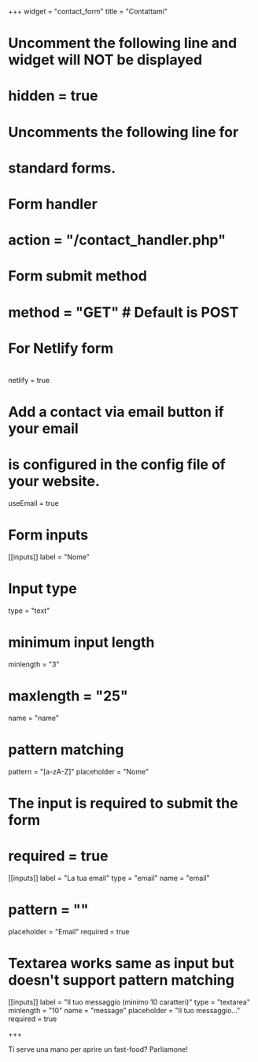 +++
widget = "contact_form"
title = "Contattami"

# Uncomment the following line and widget will NOT be displayed
# hidden = true

# Uncomments the following line for
# standard forms.
#
# Form handler
# action = "/contact_handler.php"
# Form submit method
# method = "GET" # Default is POST

# For Netlify form
#
netlify = true

# Add a contact via email button if your email
# is configured in the config file of your website.
useEmail = true

# Form inputs
[[inputs]]
label = "Nome"
# Input type
type = "text"
# minimum input length
minlength = "3"
# maxlength = "25"
name = "name"
# pattern matching
pattern = "[a-zA-Z]"
placeholder = "Nome"
# The input is required to submit the form
# required = true

[[inputs]]
label = "La tua email"
type = "email"
name = "email"
# pattern = ""
placeholder = "Email"
required = true

# Textarea works same as input but doesn't support pattern matching
[[inputs]]
label = "Il tuo messaggio (minimo 10 caratteri)"
type = "textarea"
minlength = "10"
name = "message"
placeholder = "Il tuo messaggio..."
required = true

+++

Ti serve una mano per aprire un fast-food?
Parliamone!
